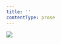 ```yaml
---
title: ''
contentType: prose
---
```


<section>

![](../Images/obalka_blaznuv_kabat.jpg)

</section>

